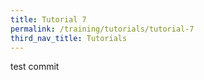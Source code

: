 ```yaml
---
title: Tutorial 7
permalink: /training/tutorials/tutorial-7
third_nav_title: Tutorials
---
```


test commit
